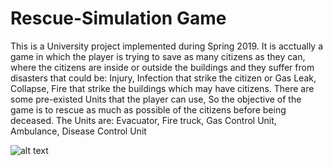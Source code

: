 # Rescue-Simulation Game
This is a University project implemented during Spring 2019. 
It is acctually a game in which the player is trying to save as many citizens as they can,
where the citizens are inside or outside the buildings and they suffer from disasters that could be:
Injury, Infection that strike the citizen or
Gas Leak, Collapse, Fire that strike the buildings which may have citizens.
There are some pre-existed Units that the player can use, So the objective of the game is to rescue as much as
possible of the citizens before being deceased. 
The Units are:
Evacuator, Fire truck, Gas Control Unit, Ambulance, Disease Control Unit

![alt text](https://user-images.githubusercontent.com/42684592/122821717-7952b180-d2dd-11eb-8c13-d1191f0704bd.jpeg)
